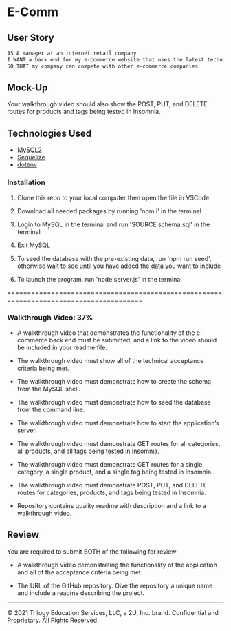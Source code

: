 # E-Comm

## User Story

```md
AS A manager at an internet retail company
I WANT a back end for my e-commerce website that uses the latest technologies
SO THAT my company can compete with other e-commerce companies
```

## Mock-Up
Your walkthrough video should also show the POST, PUT, and DELETE routes for products and tags being tested in Insomnia.

## Technologies Used
* [MySQL2](https://www.npmjs.com/package/mysql)
* [Sequelize](https://www.npmjs.com/package/sequelize)
* [dotenv](https://www.npmjs.com/package/dotenv)

### Installation
1. Clone this repo to your local computer then open the file in VSCode

2. Download all needed packages by running 'npm i' in the terminal

3. Login to MySQL in the terminal and run 'SOURCE schema.sql' in the terminal

4. Exit MySQL

5. To seed the database with the pre-existing data, run 'npm run seed', otherwise wait to see until you have added the data you want to include

6. To launch the program, run 'node server.js' in the terminal

========================================================================================
### Walkthrough Video: 37%

* A walkthrough video that demonstrates the functionality of the e-commerce back end must be submitted, and a link to the video should be included in your readme file.

* The walkthrough video must show all of the technical acceptance criteria being met.

* The walkthrough video must demonstrate how to create the schema from the MySQL shell.

* The walkthrough video must demonstrate how to seed the database from the command line.

* The walkthrough video must demonstrate how to start the application’s server.

* The walkthrough video must demonstrate GET routes for all categories, all products, and all tags being tested in Insomnia.

* The walkthrough video must demonstrate GET routes for a single category, a single product, and a single tag being tested in Insomnia.

* The walkthrough video must demonstrate POST, PUT, and DELETE routes for categories, products, and tags being tested in Insomnia.



* Repository contains quality readme with description and a link to a walkthrough video.

## Review

You are required to submit BOTH of the following for review:

* A walkthrough video demonstrating the functionality of the application and all of the acceptance criteria being met.

* The URL of the GitHub repository. Give the repository a unique name and include a readme describing the project.

---
© 2021 Trilogy Education Services, LLC, a 2U, Inc. brand. Confidential and Proprietary. All Rights Reserved.
